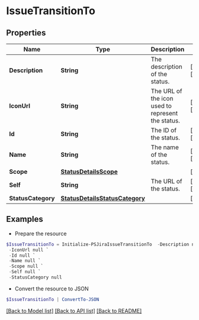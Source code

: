 # IssueTransitionTo
## Properties

Name | Type | Description | Notes
------------ | ------------- | ------------- | -------------
**Description** | **String** | The description of the status. | [optional] [readonly] 
**IconUrl** | **String** | The URL of the icon used to represent the status. | [optional] [readonly] 
**Id** | **String** | The ID of the status. | [optional] [readonly] 
**Name** | **String** | The name of the status. | [optional] [readonly] 
**Scope** | [**StatusDetailsScope**](StatusDetailsScope.md) |  | [optional] 
**Self** | **String** | The URL of the status. | [optional] [readonly] 
**StatusCategory** | [**StatusDetailsStatusCategory**](StatusDetailsStatusCategory.md) |  | [optional] 

## Examples

- Prepare the resource
```powershell
$IssueTransitionTo = Initialize-PSJiraIssueTransitionTo  -Description null `
 -IconUrl null `
 -Id null `
 -Name null `
 -Scope null `
 -Self null `
 -StatusCategory null
```

- Convert the resource to JSON
```powershell
$IssueTransitionTo | ConvertTo-JSON
```

[[Back to Model list]](../README.md#documentation-for-models) [[Back to API list]](../README.md#documentation-for-api-endpoints) [[Back to README]](../README.md)

